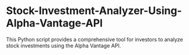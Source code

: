 # Stock-Investment-Analyzer-Using-Alpha-Vantage-API
This Python script provides a comprehensive tool for investors to analyze stock investments using the Alpha Vantage API.
